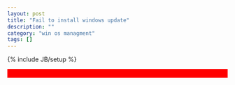 ```yaml
---
layout: post
title: "Fail to install windows update"
description: ""
category: "win os managment"
tags: []
---
```

{% include JB/setup %}

<marquee bgcolor="red"  behavior=left scroll amount=5> <font color="red">插入几行代码用tab或者四个空格</marquee> </font>
